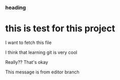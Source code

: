 ### heading

# this is test for this project

I want to fetch this file

I think that learning git is very cool

Really?? That's okay

This message is from editor branch